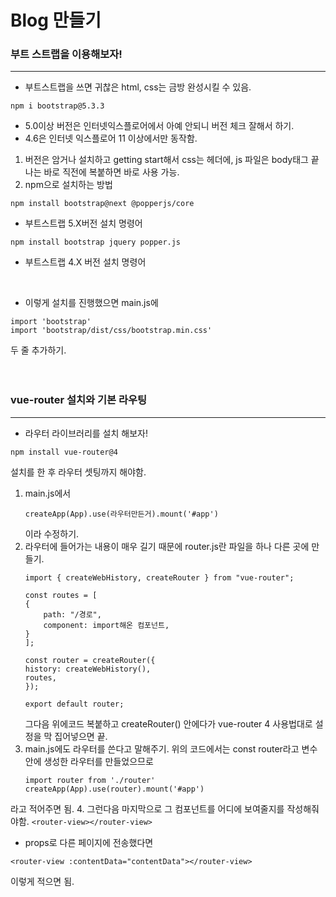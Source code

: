# Blog 만들기
### 부트 스트랩을 이용해보자!
---
- 부트스트랩을 쓰면 귀찮은 html, css는 금방 완성시킬 수 있음.
```
npm i bootstrap@5.3.3
```
- 5.0이상 버전은 인터넷익스플로어에서 아예 안되니 버전 체크 잘해서 하기.
- 4.6은 인터넷 익스플로어 11 이상에서만 동작함.
1. 버전은 암거나 설치하고 getting start해서 css는 헤더에, js 파일은 body태그 끝나는 바로 직전에 복붙하면 바로 사용 가능.
2. npm으로 설치하는 방법
```
npm install bootstrap@next @popperjs/core
```
- 부트스트랩 5.X버전 설치 명령어
```
npm install bootstrap jquery popper.js
```
- 부트스트랩 4.X 버전 설치 명령어
<br/>

- 이렇게 설치를 진행했으면 main.js에
```
import 'bootstrap'
import 'bootstrap/dist/css/bootstrap.min.css'
```
두 줄 추가하기.  
<br/><br/>

### vue-router 설치와 기본 라우팅
---
- 라우터 라이브러리를 설치 해보자!
```
npm install vue-router@4
```
설치를 한 후 라우터 셋팅까지 해야함.  
1. main.js에서
    ```
    createApp(App).use(라우터만든거).mount('#app')
    ```
    이라 수정하기.
2. 라우터에 들어가는 내용이 매우 길기 때문에 router.js란 파일을 하나 다른 곳에 만들기.
    ```
    import { createWebHistory, createRouter } from "vue-router";

    const routes = [
    {
        path: "/경로",
        component: import해온 컴포넌트,
    }
    ];

    const router = createRouter({
    history: createWebHistory(),
    routes,
    });

    export default router;
    ```
    그다음 위에코드 복붙하고 createRouter() 안에다가 vue-router 4 사용법대로 설정을 막 집어넣으면 끝.  
3. main.js에도 라우터를 쓴다고 말해주기. 위의 코드에서는 const router라고 변수 안에 생성한 라우터를 만들었으므로
    ```
    import router from './router'
    createApp(App).use(router).mount('#app')
    ```
라고 적어주면 됨.
4. 그런다음 마지막으로 그 컴포넌트를 어디에 보여줄지를 작성해줘야함.
    ```
    <router-view></router-view>
    ```

- props로 다른 페이지에 전송했다면
```
<router-view :contentData="contentData"></router-view>
```
이렇게 적으면 됨.